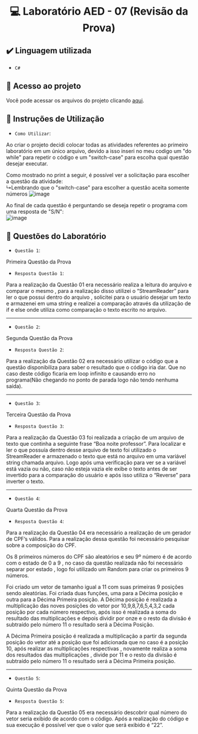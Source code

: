 <h1 align="center"> 💻 Laboratório AED - 07 (Revisão da Prova) </h1>

## ✔️ Linguagem utilizada
- ``C#``

## 📁 Acesso ao projeto
Você pode acessar os arquivos do projeto clicando [aqui](https://github.com/AED-PCO/lab-aed-pco-2022-2-PedroHCunhaV).

## 📝 Instruções de Utilização

- `Como Utilizar`:

Ao criar o projeto decidi colocar todas as atividades referentes ao primeiro laboratório em um único arquivo, devido a isso inseri no meu codigo um "do while" para repetir o código e um "switch-case" para escolha qual questão desejar executar.

Como mostrado no print a seguir, é possível ver a solicitação para escolher a questão da atividade: <br>
  ↳Lembrando que o "switch-case" para escolher a questão aceita somente números
![image](https://user-images.githubusercontent.com/101759330/205457661-2dc59ba1-5fa9-420a-b48d-cfba9925f7bd.png)

Ao final de cada questão é perguntando se deseja repetir o programa com uma resposta de "S/N":<br>
![image](https://user-images.githubusercontent.com/101759330/187083140-d5ada98b-869f-48fd-b3b2-87fa281aaa90.png)

## 🔨 Questões do Laboratório
- `Questão 1`:

Primeira Questão da Prova

- `Resposta Questão 1`:

Para a realização da Questão 01 era necessário realiza a leitura do arquivo e comparar o mesmo , para a realização disso utilizei o “StreamReader” para ler o que possui dentro do arquivo , solicitei para o usuário desejar um texto e armazenei em uma string e realizei a comparação através da utilização de if e else onde utiliza como comparação o texto escrito no arquivo.

----------------------------------------------------------------------------------------------------------------------------------------------------------------------

- `Questão 2`:

Segunda Questão da Prova

- `Resposta Questão 2`:

Para a realização da Questão 02 era necessário utilizar o código que a questão disponibiliza para saber o resultado que o código iria dar. Que no caso deste código ficaria em loop infinito e causando erro no programa(Não chegando no ponto de parada logo não tendo nenhuma saída).

----------------------------------------------------------------------------------------------------------------------------------------------------------------------

- `Questão 3`:

Terceira Questão da Prova

- `Resposta Questão 3`:

Para a realização da Questão 03 foi realizada a criação de um arquivo de texto que continha a seguinte frase “Boa noite professor”. Para localizar e ler o que possuía dentro desse arquivo de texto foi utilizado o StreamReader e armazenado o texto que está no arquivo em uma variável string chamada arquivo. Logo após uma verificação para ver se a variável está vazia ou não, caso não esteja vazia ele exibe o texto antes de ser invertido para a comparação do usuário e após isso utiliza o “Reverse” para inverter o texto.

----------------------------------------------------------------------------------------------------------------------------------------------------------------------

- `Questão 4`:

Quarta Questão da Prova

- `Resposta Questão 4`:

Para a realização da Questão 04 era necessário a realização de um gerador de CPF’s válidos. Para a realização dessa questão foi necessário pesquisar sobre a composição do CPF. 

Os 8 primeiros números do CPF são aleatórios e seu 9º número é de acordo com o estado de 0 a 9 , no caso da questão realizada não foi necessário separar por estado , logo foi utilizado um Random para criar os primeiros 9 números.

Foi criado um vetor de tamanho igual a 11 com suas primeiras 9 posições sendo aleatórias. Foi criada duas funções, uma para a Décima posição e outra para a Décima Primeira posição. A Décima posição é realizada a multiplicação das noves posições do vetor por 10,9,8,7,6,5,4,3,2 cada posição por cada número respectivo, após isso é realizada a soma do resultado das multiplicações e depois dividir por onze e o resto da divisão é subtraído pelo número 11 o resultado será a Décima Posição.

A Décima Primeira posição é realizada a multiplicação a partir da segunda posição do vetor até a posição que foi adicionada que no caso é a posição 10, após realizar as multiplicações respectivas , novamente realiza a soma dos resultados das multiplicações , divide por 11 e o resto da divisão é subtraído pelo número 11 o resultado será a Décima Primeira posição.


----------------------------------------------------------------------------------------------------------------------------------------------------------------------

- `Questão 5`:

Quinta Questão da Prova

- `Resposta Questão 5`:

Para a realização da Questão 05 era necessário descobrir qual número do vetor seria exibido de acordo com o código. Após a realização do código e sua execução é possível ver que o valor que será exibido é “22”.
